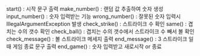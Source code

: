 start() : 시작 문구 출력
make_number() : 랜덤 값 추출하여 숫자 생성
input_number() : 숫자 입력받는 기능
wrong_number() : 잘못된 숫자 입력시 IllegalArgumentException 발생
check_strike() : 스트라이크 수 확인
same() : 겹치는 수의 갯수 확인
check_ball() : 겹치는 수의 갯수에서 스트라이크 수 빼서 볼 확인
check_message() : 볼 스트라이크 메세지 출력
end_message() : 3 스트라이크 일 때 게임 종료 문구 출력
end_game() : 숫자 입력받고 새로시작 or 종료


